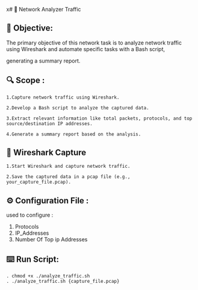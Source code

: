 x# 🚀 Network Analyzer Traffic

## 📌 Objective:

The primary objective of this network task is to analyze network traffic using Wireshark and automate specific tasks with a Bash script, 

generating a summary report.

## 🔍 Scope :
 
    1.Capture network traffic using Wireshark.
    
    2.Develop a Bash script to analyze the captured data.
    
    3.Extract relevant information like total packets, protocols, and top source/destination IP addresses.
    
    4.Generate a summary report based on the analysis.
    
## 🐋 Wireshark Capture

    1.Start Wireshark and capture network traffic.
    
    2.Save the captured data in a pcap file (e.g., your_capture_file.pcap).

## ⚙️ Configuration File :

 used to configure :
 
  1. Protocols
  2. IP_Addresses
  3. Number Of Top ip Addresses

## ⌨️ Run Script:
```
. chmod +x ./analyze_traffic.sh
. ./analyze_traffic.sh {capture_file.pcap}
```

